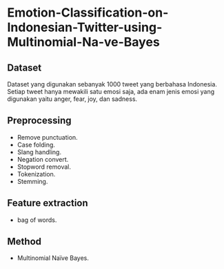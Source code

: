 # Emotion-Classification-on-Indonesian-Twitter-using-Multinomial-Na-ve-Bayes

## Dataset ##
Dataset yang digunakan sebanyak 1000 tweet yang berbahasa Indonesia. Setiap tweet hanya mewakili satu
emosi saja, ada enam jenis emosi yang digunakan yaitu anger, fear, joy, dan sadness.

## Preprocessing ##
* Remove punctuation.
* Case folding.
* Slang handling.
* Negation convert.
* Stopword removal.
* Tokenization.
* Stemming.

## Feature extraction ##
* bag of words.

## Method #
* Multinomial Naïve Bayes.


